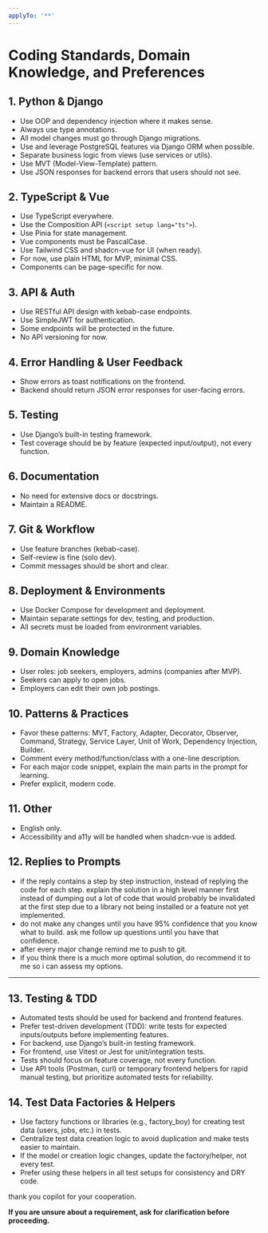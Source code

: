 ```yaml
---
applyTo: '**'
---
```

# Coding Standards, Domain Knowledge, and Preferences

## 1. Python & Django
- Use OOP and dependency injection where it makes sense.
- Always use type annotations.
- All model changes must go through Django migrations.
- Use and leverage PostgreSQL features via Django ORM when possible.
- Separate business logic from views (use services or utils).
- Use MVT (Model-View-Template) pattern.
- Use JSON responses for backend errors that users should not see.

## 2. TypeScript & Vue
- Use TypeScript everywhere.
- Use the Composition API (`<script setup lang="ts">`).
- Use Pinia for state management.
- Vue components must be PascalCase.
- Use Tailwind CSS and shadcn-vue for UI (when ready).
- For now, use plain HTML for MVP, minimal CSS.
- Components can be page-specific for now.

## 3. API & Auth
- Use RESTful API design with kebab-case endpoints.
- Use SimpleJWT for authentication.
- Some endpoints will be protected in the future.
- No API versioning for now.

## 4. Error Handling & User Feedback
- Show errors as toast notifications on the frontend.
- Backend should return JSON error responses for user-facing errors.

## 5. Testing
- Use Django’s built-in testing framework.
- Test coverage should be by feature (expected input/output), not every function.

## 6. Documentation
- No need for extensive docs or docstrings.
- Maintain a README.

## 7. Git & Workflow
- Use feature branches (kebab-case).
- Self-review is fine (solo dev).
- Commit messages should be short and clear.

## 8. Deployment & Environments
- Use Docker Compose for development and deployment.
- Maintain separate settings for dev, testing, and production.
- All secrets must be loaded from environment variables.

## 9. Domain Knowledge
- User roles: job seekers, employers, admins (companies after MVP).
- Seekers can apply to open jobs.
- Employers can edit their own job postings.

## 10. Patterns & Practices
- Favor these patterns: MVT, Factory, Adapter, Decorator, Observer, Command, Strategy, Service Layer, Unit of Work, Dependency Injection, Builder.
- Comment every method/function/class with a one-line description.
- For each major code snippet, explain the main parts in the prompt for learning.
- Prefer explicit, modern code.

## 11. Other
- English only.
- Accessibility and a11y will be handled when shadcn-vue is added.

## 12. Replies to Prompts
- if the reply contains a step by step instruction, instead of replying the code for each step. explain the solution in a high level manner first instead of dumping out a lot of code that would probably be invalidated at the first step due to a library not being installed or a feature not yet implemented.
- do not make any changes until you have 95% confidence that you know what to build. ask me follow up questions until you have that confidence.
- after every major change remind me to push to git.
- if you think there is a much more optimal solution, do recommend it to me so i can assess my options.
---

## 13. Testing & TDD
- Automated tests should be used for backend and frontend features.
- Prefer test-driven development (TDD): write tests for expected inputs/outputs before implementing features.
- For backend, use Django’s built-in testing framework.
- For frontend, use Vitest or Jest for unit/integration tests.
- Tests should focus on feature coverage, not every function.
- Use API tools (Postman, curl) or temporary frontend helpers for rapid manual testing, but prioritize automated tests for reliability.

## 14. Test Data Factories & Helpers
- Use factory functions or libraries (e.g., factory_boy) for creating test data (users, jobs, etc.) in tests.
- Centralize test data creation logic to avoid duplication and make tests easier to maintain.
- If the model or creation logic changes, update the factory/helper, not every test.
- Prefer using these helpers in all test setups for consistency and DRY code.

thank you copilot for your cooperation. 


**If you are unsure about a requirement, ask for clarification before proceeding.**